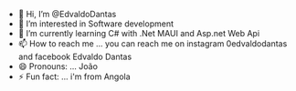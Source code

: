 - 👋 Hi, I’m @EdvaldoDantas
- 👀 I’m interested in Software development
- 🌱 I’m currently learning C# with .Net MAUI and Asp.net Web Api
- 📫 How to reach me ... you can reach me on instagram 0edvaldodantas and facebook Edvaldo Dantas
- 😄 Pronouns: ... João
- ⚡ Fun fact: ... i'm from Angola

<!---
EdvaldoDantas/EdvaldoDantas is a ✨ special ✨ repository because its `README.md` (this file) appears on your GitHub profile.
You can click the Preview link to take a look at your changes.
--->
